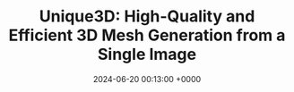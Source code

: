---
title: "Unique3D: High-Quality and Efficient 3D Mesh Generation from a Single Image"
link: "https://wukailu.github.io/Unique3D/"
date: "2024-06-20 00:13:00 +0000"
description: "Unique3D can generate a high-fidelity textured mesh from a single orthogonal RGB image of any object in under 30 seconds"
category: "papers"
---